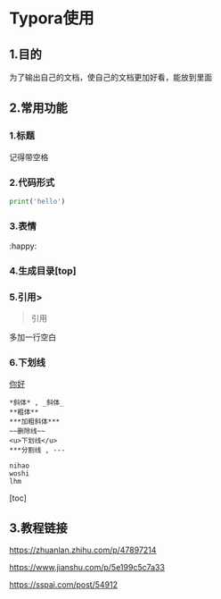 # Typora使用

## 1.目的

为了输出自己的文档，使自己的文档更加好看，能放到里面

## 2.常用功能

### 1.标题

记得带空格

### 2.代码形式

```python
print('hello')
```

### 3.表情

:happy:

### 4.生成目录[top]

### 5.引用>

> 引用 

多加一行空白

### 6.下划线

<u>你好</u>

```text
*斜体* , _斜体_
**粗体**
***加粗斜体***
~~删除线~~
<u>下划线</u>
***分割线 , ---
```

```text
nihao
woshi
lhm
```



[toc]

## 3.教程链接

<https://zhuanlan.zhihu.com/p/47897214>

<https://www.jianshu.com/p/5e199c5c7a33>

<https://sspai.com/post/54912>

